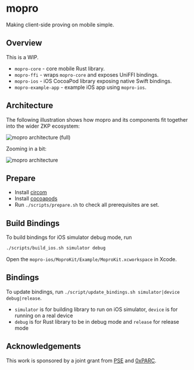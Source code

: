 # mopro

Making client-side proving on mobile simple.

## Overview

This is a WIP.

- `mopro-core` - core mobile Rust library.
- `mopro-ffi` - wraps `mopro-core` and exposes UniFFI bindings.
- `mopro-ios` - iOS CocoaPod library exposing native Swift bindings.
- `mopro-example-app` - example iOS app using `mopro-ios`.

## Architecture

The following illustration shows how mopro and its components fit together into the wider ZKP ecosystem:

![mopro architecture (full)](images/mopro_architecture2_full.png)

Zooming in a bit:

![mopro architecture](images/mopro_architecture2.png)

## Prepare

- Install [circom](https://docs.circom.io/)
- Install [cocoapods](https://cocoapods.org/)
- Run `./scripts/prepare.sh` to check all prerequisites are set.

## Build Bindings

To build bindings for iOS simulator debug mode, run

```sh
./scripts/build_ios.sh simulator debug
```

Open the `mopro-ios/MoproKit/Example/MoproKit.xcworkspace` in Xcode.

## Bindings

To update bindings, run `./script/update_bindings.sh simulator|device debug|release`.

- `simulator` is for building library to run on iOS simulator, `device` is for running on a real device
- `debug` is for Rust library to be in debug mode and `release` for release mode

## Acknowledgements

This work is sponsored by a joint grant from [PSE](https://pse.dev/) and [0xPARC](https://0xparc.org/).